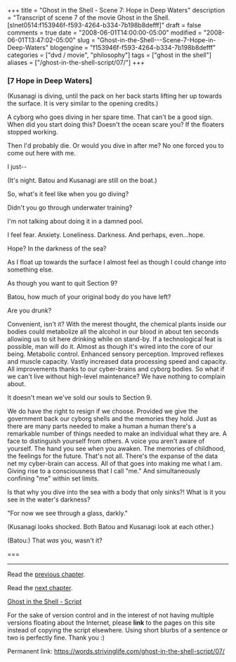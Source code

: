 +++
title = "Ghost in the Shell - Scene 7: Hope in Deep Waters"
description = "Transcript of scene 7 of the movie Ghost in the Shell. [slnet0514:f153946f-f593-4264-b334-7b198b8defff]"
draft = false
comments = true
date = "2008-06-01T14:00:00-05:00"
modified = "2008-06-01T13:47:02-05:00"
slug = "Ghost-in-the-Shell---Scene-7-Hope-in-Deep-Waters"
blogengine = "f153946f-f593-4264-b334-7b198b8defff"
categories = ["dvd / movie", "philosophy"]
tags = ["ghost in the shell"]
aliases = ["/ghost-in-the-shell-script/07/"]
+++

<h3>[7 Hope in Deep Waters]</h3>
<p>
(Kusanagi is diving, until the pack on her back starts lifting her up towards the surface. It is very similar to the opening credits.) 
</p>
<p>
A cyborg who goes diving in her spare time. That can&#39;t be a good sign. When did you start doing this? Doesn&#39;t the ocean scare you? If the floaters stopped working. 
</p>
<p>
Then I&#39;d probably die. Or would you dive in after me? No one forced you to come out here with me. 
</p>
<p>
I just-- 
</p>
<p>
(It&#39;s night. Batou and Kusanagi are still on the boat.) 
</p>
<p>
So, what&#39;s it feel like when you go diving? 
</p>
<p>
Didn&#39;t you go through underwater training? 
</p>
<p>
I&#39;m not talking about doing it in a damned pool. 
</p>
<p>
I feel fear. Anxiety. Loneliness. Darkness. And perhaps, even...hope. 
</p>
<p>
Hope? In the darkness of the sea? 
</p>
<p>
As I float up towards the surface I almost feel as though I could change into something else. 
</p>
<p>
As though you want to quit Section 9? 
</p>
<p>
Batou, how much of your original body do you have left? 
</p>
<p>
Are you drunk? 
</p>
<p>
Convenient, isn&#39;t it? With the merest thought, the chemical plants inside our bodies could metabolize all the alcohol in our blood in about ten seconds allowing us to sit here drinking while on stand-by. If a technological feat is possible, man will do it. Almost as though it&#39;s wired into the core of our being. Metabolic control. Enhanced sensory perception. Improved reflexes and muscle capacity. Vastly increased data processing speed and capacity. All improvements thanks to our cyber-brains and cyborg bodies. So what if we can&#39;t live without high-level maintenance? We have nothing to complain about. 
</p>
<p>
It doesn&#39;t mean we&#39;ve sold our souls to Section 9. 
</p>
<p>
We do have the right to resign if we choose. Provided we give the government back our cyborg shells and the memories they hold. Just as there are many parts needed to make a human a human there&#39;s a remarkable number of things needed to make an individual what they are. A face to distinguish yourself from others. A voice you aren&#39;t aware of yourself. The hand you see when you awaken. The memories of childhood, the feelings for the future. That&#39;s not all. There&#39;s the expanse of the data net my cyber-brain can access. All of that goes into making me what I am. Giving rise to a consciousness that I call &quot;me.&quot; And simultaneously confining &quot;me&quot; within set limits. 
</p>
<p>
Is that why you dive into the sea with a body that only sinks?! What is it you see in the water&#39;s darkness? 
</p>
<p>
&quot;For now we see through a glass, darkly.&quot; 
</p>
<p>
(Kusanagi looks shocked. Both Batou and Kusanagi look at each other.) 
</p>
<p>
(Batou:) That <em>was</em> you, wasn&#39;t it? 
</p>
<p>
=== 
</p>
<hr />
<p>
Read the <a href="/ghost-in-the-shell-script/06/">previous chapter</a>. 
</p>
<p>
Read the <a href="/ghost-in-the-shell-script/08/">next chapter</a>. 
</p>
<p>
<a href="/ghost-in-the-shell-script/">Ghost in the Shell - Script</a> 
</p>
<div class="tip">
<p>
For the sake of version control and in the interest of not having multiple versions floating about the Internet, please <strong>link</strong> to the pages on this site instead of copying the script elsewhere. Using short blurbs of a sentence or two is perfectly fine. Thank you :) 
</p>
<p>
Permanent link: <a href="/ghost-in-the-shell-script/07/">https://words.strivinglife.com/ghost-in-the-shell-script/07/</a> 
</p>
</div>

